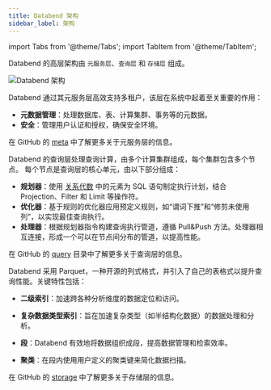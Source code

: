 ```yaml
---
title: Databend 架构
sidebar_label: 架构
---
```

import Tabs from '@theme/Tabs';
import TabItem from '@theme/TabItem';

Databend 的高层架构由 `元服务层`、`查询层` 和 `存储层` 组成。

![Databend 架构](https://github.com/datafuselabs/databend/assets/172204/68b1adc6-0ec1-41d4-9e1d-37b80ce0e5ef)

<Tabs groupId="databendlay">
<TabItem value="Meta-Service Layer" label="元服务层">

Databend 通过其元服务层高效支持多租户，该层在系统中起着至关重要的作用：

- **元数据管理**：处理数据库、表、计算集群、事务等的元数据。
- **安全**：管理用户认证和授权，确保安全环境。

在 GitHub 的 [meta](https://github.com/datafuselabs/databend/tree/main/src/meta) 中了解更多关于元服务层的信息。

</TabItem>
<TabItem value="Query Layer" label="查询层">

Databend 的查询层处理查询计算，由多个计算集群组成，每个集群包含多个节点。
每个节点是查询层的核心单元，由以下部分组成：
- **规划器**：使用 [关系代数](https://en.wikipedia.org/wiki/Relational_algebra) 中的元素为 SQL 语句制定执行计划，结合 Projection、Filter 和 Limit 等操作符。
- **优化器**：基于规则的优化器应用预定义规则，如“谓词下推”和“修剪未使用列”，以实现最佳查询执行。
- **处理器**：根据规划器指令构建查询执行管道，遵循 Pull&Push 方法。处理器相互连接，形成一个可以在节点间分布的管道，以提高性能。

在 GitHub 的 [query](https://github.com/datafuselabs/databend/tree/main/src/query) 目录中了解更多关于查询层的信息。

</TabItem>
<TabItem value="Storage Layer" label="存储层">

Databend 采用 Parquet，一种开源的列式格式，并引入了自己的表格式以提升查询性能。关键特性包括：

- **二级索引**：加速跨各种分析维度的数据定位和访问。
 
- **复杂数据类型索引**：旨在加速复杂类型（如半结构化数据）的数据处理和分析。

- **段**：Databend 有效地将数据组织成段，提高数据管理和检索效率。

- **聚类**：在段内使用用户定义的聚类键来简化数据扫描。

在 GitHub 的 [storage](https://github.com/datafuselabs/databend/tree/main/src/query/storages) 中了解更多关于存储层的信息。


</TabItem>
</Tabs>